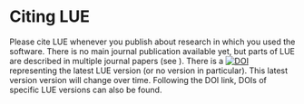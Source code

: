 # Citing LUE

Please cite LUE whenever you publish about research in which you used the software. There is no main journal
publication available yet, but parts of LUE are described in multiple journal papers (see
[](#doc-publications)). There is a
[![DOI](https://zenodo.org/badge/DOI/10.5281/zenodo.5535685.svg)](https://doi.org/10.5281/zenodo.5535685)
representing the latest LUE version (or no version in particular). This latest version version will change
over time. Following the DOI link, DOIs of specific LUE versions can also be found.
